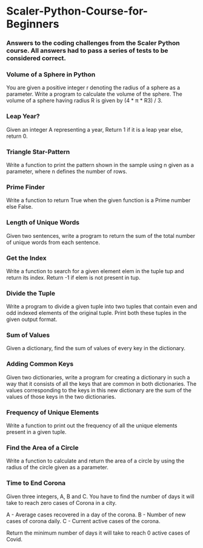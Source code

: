 # Scaler-Python-Course-for-Beginners
### Answers to the coding challenges from the Scaler Python course. All answers had to pass a series of tests to be considered correct.

### Volume of a Sphere in Python
You are given a positive integer r denoting the radius of a sphere as a parameter. Write a program to calculate the volume of the sphere. The volume of a sphere having radius R is given by (4 * π * R3) / 3.

### Leap Year?
Given an integer A representing a year, Return 1 if it is a leap year else, return 0.

### Triangle Star-Pattern
Write a function to print the pattern shown in the sample using n given as a parameter, where n defines the number of rows.

### Prime Finder
Write a function to return True when the given function is a Prime number else False.

### Length of Unique Words
Given two sentences, write a program to return the sum of the total number of unique words from each sentence.

### Get the Index
Write a function to search for a given element elem in the tuple tup and return its index. Return -1 if elem is not present in tup.

### Divide the Tuple
Write a program to divide a given tuple into two tuples that contain even and odd indexed elements of the original tuple. Print both these tuples in the given output format.

### Sum of Values
Given a dictionary, find the sum of values of every key in the dictionary.

### Adding Common Keys
Given two dictionaries, write a program for creating a dictionary in such a way that it consists of all the keys that are common in both dictionaries. The values corresponding to the keys in this new dictionary are the sum of the values of those keys in the two dictionaries.

### Frequency of Unique Elements
Write a function to print out the frequency of all the unique elements present in a given tuple.

### Find the Area of a Circle
Write a function to calculate and return the area of a circle by using the radius of the circle given as a parameter.

### Time to End Corona
Given three integers, A, B and C. You have to find the number of days it will take to reach zero cases of Corona in a city.

A - Average cases recovered in a day of the corona.
B - Number of new cases of corona daily.
C - Current active cases of the corona.

Return the minimum number of days it will take to reach 0 active cases of Covid.
